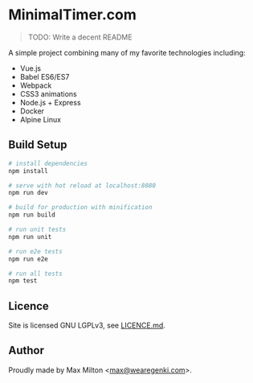 # MinimalTimer.com

> TODO: Write a decent README

A simple project combining many of my favorite technologies including:

* Vue.js
* Babel ES6/ES7
* Webpack
* CSS3 animations
* Node.js + Express
* Docker
* Alpine Linux

## Build Setup

``` bash
# install dependencies
npm install

# serve with hot reload at localhost:8080
npm run dev

# build for production with minification
npm run build

# run unit tests
npm run unit

# run e2e tests
npm run e2e

# run all tests
npm test
```

## Licence

Site is licensed GNU LGPLv3, see [LICENCE.md](https://github.com/MaxMilton/MinimalTimer.com/blob/master/themes/mm/LICENSE.md).

## Author

Proudly made by Max Milton &lt;<max@wearegenki.com>&gt;.
